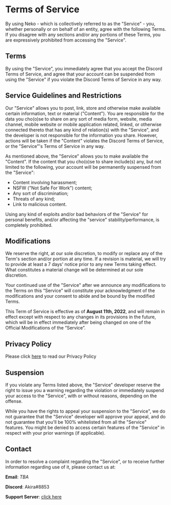 # Terms of Service
By using Neko - which is collectively referred to as the "Service" - you, whether personally or on behalf of an entity, agree with the following Terms. If you disagree with any sections and/or any portions of these Terms, you are expressively prohibited from accessing the "Service".

## Terms
By using the "Service", you immediately agree that you accept the Discord Terms of Service, and agree that your account can be suspended from using the "Service" if you violate the Discord Terms of Service in any way.

## Service Guidelines and Restrictions
Our "Service" allows you to post, link, store and otherwise make available certain information, text or material ("Content"). You are responsible for the data you cho(o)se to share on any sort of media form, website, media channel, mobile website or mobile application related, linked, or otherwise connected thereto that has any kind of relation(s) with the "Service", and the developer is not responsible for the information you share. However, actions will be taken if the "Content" violates the Discord Terms of Service, or the "Service"'s Terms of Service in any way.

As mentioned above, the "Service" allows you to make available the "Content". If the content that you cho(o)se to share include(s) any, but not limited to the following, your account will be permanently suspensed from the "Service":
- Content involving harassment;
- NSFW ("Not Safe For Work") content;
- Any sort of discrimination;
- Threats of any kind;
- Link to malicious content.

Using any kind of exploits and/or bad behaviors of the "Service" for personal benefits, and/or affecting the "service" stability/performance, is completely prohibited.

## Modifications
We reserve the right, at our sole discretion, to modify or replace any of the Term's section and/or portion at any time. If a revision is material, we will try to provide at least a 7 days' notice prior to any new Terms taking effect. What constitutes a material change will be determined at our sole discretion.

Your continued use of the "Service" after we announce any modifications to the Terms on this “Service” will constitute your acknowledgment of the modifications and your consent to abide and be bound by the modified Terms.

This Term of Service is effective as of **August 11th, 2022**, and will remain in effect except with respect to any changes in its provisions in the future, which will be in effect immediately after being changed on one of the Official Modifications of the “Service”.

## Privacy Policy
Please click [here](https://github.com/NekoOfficial/Terms-and-Policy/Privacy-Policy.md) to read our Privacy Policy

## Suspension
If you violate any Terms listed above, the "Service" developer reserve the right to issue you a warning regarding the violation or immediately suspend your access to the "Service", with or without reasons, depending on the offense.

While you have the rights to appeal your suspension to the "Service", we do not guarantee that the "Service" developer will approve your appeal, and do not guarantee that you'll be 100% whitelisted from all the "Service" features. You might be denied to access certain features of the "Service" in respect with your prior warnings (if applicable).

## Contact
In order to resolve a complaint regarding the "Service", or to receive further information regarding use of it, please contact us at:

**Email**: <i>TBA</i>

**Discord**: Akira#8853

**Support Server**: [click here](https://discord.gg/bJemK26)